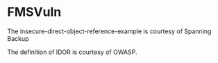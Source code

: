 # FMSVuln
The insecure-direct-object-reference-example is courtesy of Spanning Backup

The definition of IDOR is courtesy of OWASP.
